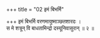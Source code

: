 +++
title = "02 इमं बिभर्मि"

+++
इमं बिभर्मि वरणमायुष्माञ्छतशारदः ।  
स मे शत्रून् वि बाधतामिन्द्रो दस्यूनिवासुरान् ॥ २ ॥